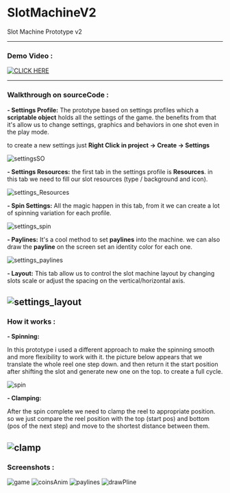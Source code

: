 # SlotMachineV2
Slot Machine Prototype v2

---
### Demo Video :

[![CLICK HERE](https://img.youtube.com/vi/o-fkzXQZ22M/0.jpg)](https://youtu.be/o-fkzXQZ22M)

---

### Walkthrough on sourceCode :

**- Settings Profile:**
The prototype based on settings profiles which a **scriptable object** holds all the settings of the game.
the benefits from that it's allow us to change settings, graphics and behaviors in one shot even in the play mode.

to create a new settings just **Right Click in project -> Create -> Settings**

![settingsSO](https://user-images.githubusercontent.com/62396712/83361190-241cc880-a387-11ea-932d-28b56f7f89ca.PNG)

**- Settings Resources:**
the first tab in the settings profile is **Resources**. in this tab we need to fill our slot resources (type / background and icon).

![settings_Resources](https://user-images.githubusercontent.com/62396712/83361252-ac02d280-a387-11ea-99f7-8ab7e15a4ebd.PNG)


**- Spin Settings:**
All the magic happen in this tab, from it we can create a lot of spinning variation for each profile.

![settings_spin](https://user-images.githubusercontent.com/62396712/83361295-056b0180-a388-11ea-9d73-a8fb35da7155.PNG)

**- Paylines:**
It's a cool method to set **paylines** into the machine. we can also draw the **payline** on the screen set an identity color for each one.

![settings_paylines](https://user-images.githubusercontent.com/62396712/83361463-6941fa00-a389-11ea-8138-dc941c58dec8.PNG)

**- Layout:**
This tab allow us to control the slot machine layout by changing slots scale or adjust the spacing on the vertical/horizontal axis.

![settings_layout](https://user-images.githubusercontent.com/62396712/83361499-cd64be00-a389-11ea-8976-0d6d0a46127f.PNG)
---
### How it works :

**- Spinning:**

In this prototype i used a different approach to make the spinning smooth and more flexibility to work with it.
the picture below appears that we translate the whole reel one step down. and then return it the start position after shifting the slot and generate new one on the top. to create a full cycle.

![spin](https://user-images.githubusercontent.com/62396712/83361691-3c8ee200-a38b-11ea-9956-45f33cca25f7.png)

**- Clamping:**

After the spin complete we need to clamp the reel to appropriate position. so we just compare the reel position with the top (start pos) and bottom (pos of the next step) and move to the shortest distance between them.

![clamp](https://user-images.githubusercontent.com/62396712/83361806-68f72e00-a38c-11ea-8ee6-4b2b7d610838.png)
---
### Screenshots :

![game](https://user-images.githubusercontent.com/62396712/83361041-f6834f80-a385-11ea-89e0-5b35cdbb8bdd.PNG)
![coinsAnim](https://user-images.githubusercontent.com/62396712/83361047-fdaa5d80-a385-11ea-90a1-168a224f5889.png)
![paylines](https://user-images.githubusercontent.com/62396712/83361049-000cb780-a386-11ea-9780-0d153cc696d6.PNG)
![drawPline](https://user-images.githubusercontent.com/62396712/83361051-01d67b00-a386-11ea-8ca0-7cfacb060b12.png)


